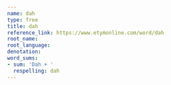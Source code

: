 ```yaml
---
name: dah
type: free
title: dah
reference_link: https://www.etymonline.com/word/dah
root_name: 
root_language: 
denotation: 
word_sums:
- sum: 'Dah + '
  respelling: dah
---
```


